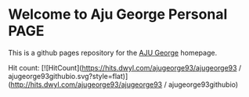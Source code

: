 # Welcome to  Aju George Personal PAGE
This is a github pages repository for the [AJU George](https://ajugeorge93.github.io) homepage.                 

Hit count:     [![HitCount](https://hits.dwyl.com/ajugeorge93/ajugeorge93 / ajugeorge93githubio.svg?style=flat)](http://hits.dwyl.com/ajugeorge93/ajugeorge93 / ajugeorge93githubio)
